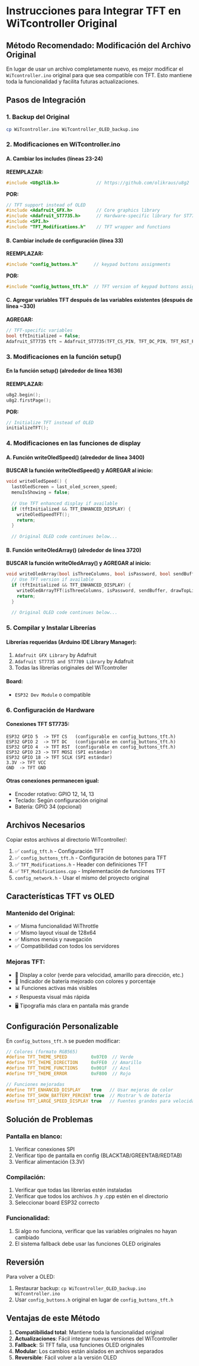 # Instrucciones para Integrar TFT en WiTcontroller Original

## Método Recomendado: Modificación del Archivo Original

En lugar de usar un archivo completamente nuevo, es mejor modificar el `WiTcontroller.ino` original para que sea compatible con TFT. Esto mantiene toda la funcionalidad y facilita futuras actualizaciones.

## Pasos de Integración

### 1. Backup del Original
```bash
cp WiTcontroller.ino WiTcontroller_OLED_backup.ino
```

### 2. Modificaciones en WiTcontroller.ino

#### A. Cambiar los includes (líneas 23-24)
**REEMPLAZAR:**
```cpp
#include <U8g2lib.h>              // https://github.com/olikraus/u8g2
```

**POR:**
```cpp
// TFT support instead of OLED
#include <Adafruit_GFX.h>         // Core graphics library
#include <Adafruit_ST7735.h>      // Hardware-specific library for ST7735
#include <SPI.h>
#include "TFT_Modifications.h"    // TFT wrapper and functions
```

#### B. Cambiar include de configuración (línea 33)
**REEMPLAZAR:**
```cpp
#include "config_buttons.h"      // keypad buttons assignments
```

**POR:**
```cpp
#include "config_buttons_tft.h"  // TFT version of keypad buttons assignments
```

#### C. Agregar variables TFT después de las variables existentes (después de línea ~330)
**AGREGAR:**
```cpp
// TFT-specific variables
bool tftInitialized = false;
Adafruit_ST7735 tft = Adafruit_ST7735(TFT_CS_PIN, TFT_DC_PIN, TFT_RST_PIN);
```

### 3. Modificaciones en la función setup()

#### En la función setup() (alrededor de línea 1636)
**REEMPLAZAR:**
```cpp
u8g2.begin();
u8g2.firstPage();
```

**POR:**
```cpp
// Initialize TFT instead of OLED
initializeTFT();
```

### 4. Modificaciones en las funciones de display

#### A. Función writeOledSpeed() (alrededor de línea 3400)
**BUSCAR la función writeOledSpeed() y AGREGAR al inicio:**
```cpp
void writeOledSpeed() {
  lastOledScreen = last_oled_screen_speed;
  menuIsShowing = false;
  
  // Use TFT enhanced display if available
  if (tftInitialized && TFT_ENHANCED_DISPLAY) {
    writeOledSpeedTFT();
    return;
  }
  
  // Original OLED code continues below...
```

#### B. Función writeOledArray() (alrededor de línea 3720)
**BUSCAR la función writeOledArray() y AGREGAR al inicio:**
```cpp
void writeOledArray(bool isThreeColumns, bool isPassword, bool sendBuffer, bool drawTopLine) {
  // Use TFT version if available
  if (tftInitialized && TFT_ENHANCED_DISPLAY) {
    writeOledArrayTFT(isThreeColumns, isPassword, sendBuffer, drawTopLine);
    return;
  }
  
  // Original OLED code continues below...
```

### 5. Compilar y Instalar Librerías

#### Librerías requeridas (Arduino IDE Library Manager):
1. `Adafruit GFX Library` by Adafruit
2. `Adafruit ST7735 and ST7789 Library` by Adafruit
3. Todas las librerías originales del WiTcontroller

#### Board: 
- `ESP32 Dev Module` o compatible

### 6. Configuración de Hardware

#### Conexiones TFT ST7735:
```
ESP32 GPIO 5  -> TFT CS   (configurable en config_buttons_tft.h)
ESP32 GPIO 2  -> TFT DC   (configurable en config_buttons_tft.h)  
ESP32 GPIO 4  -> TFT RST  (configurable en config_buttons_tft.h)
ESP32 GPIO 23 -> TFT MOSI (SPI estándar)
ESP32 GPIO 18 -> TFT SCLK (SPI estándar)
3.3V -> TFT VCC
GND  -> TFT GND
```

#### Otras conexiones permanecen igual:
- Encoder rotativo: GPIO 12, 14, 13
- Teclado: Según configuración original
- Batería: GPIO 34 (opcional)

## Archivos Necesarios

Copiar estos archivos al directorio WiTcontroller/:

1. ✅ `config_tft.h` - Configuración TFT
2. ✅ `config_buttons_tft.h` - Configuración de botones para TFT  
3. ✅ `TFT_Modifications.h` - Header con definiciones TFT
4. ✅ `TFT_Modifications.cpp` - Implementación de funciones TFT
5. `config_network.h` - Usar el mismo del proyecto original

## Características TFT vs OLED

### Mantenido del Original:
- ✅ Misma funcionalidad WiThrottle
- ✅ Mismo layout visual de 128x64
- ✅ Mismos menús y navegación
- ✅ Compatibilidad con todos los servidores

### Mejoras TFT:
- 🎨 Display a color (verde para velocidad, amarillo para dirección, etc.)
- 🔋 Indicador de batería mejorado con colores y porcentaje
- 📊 Funciones activas más visibles
- ⚡ Respuesta visual más rápida
- 🖥️ Tipografía más clara en pantalla más grande

## Configuración Personalizable

En `config_buttons_tft.h` se pueden modificar:

```cpp
// Colores (formato RGB565)
#define TFT_THEME_SPEED         0x07E0  // Verde
#define TFT_THEME_DIRECTION     0xFFE0  // Amarillo
#define TFT_THEME_FUNCTIONS     0x001F  // Azul
#define TFT_THEME_ERROR         0xF800  // Rojo

// Funciones mejoradas
#define TFT_ENHANCED_DISPLAY    true   // Usar mejoras de color
#define TFT_SHOW_BATTERY_PERCENT true  // Mostrar % de batería
#define TFT_LARGE_SPEED_DISPLAY true   // Fuentes grandes para velocidad
```

## Solución de Problemas

### Pantalla en blanco:
1. Verificar conexiones SPI
2. Verificar tipo de pantalla en config (BLACKTAB/GREENTAB/REDTAB)
3. Verificar alimentación (3.3V)

### Compilación:
1. Verificar que todas las librerías estén instaladas
2. Verificar que todos los archivos .h y .cpp estén en el directorio
3. Seleccionar board ESP32 correcto

### Funcionalidad:
1. Si algo no funciona, verificar que las variables originales no hayan cambiado
2. El sistema fallback debe usar las funciones OLED originales

## Reversión

Para volver a OLED:
1. Restaurar backup: `cp WiTcontroller_OLED_backup.ino WiTcontroller.ino`
2. Usar `config_buttons.h` original en lugar de `config_buttons_tft.h`

## Ventajas de este Método

1. **Compatibilidad total**: Mantiene toda la funcionalidad original
2. **Actualizaciones**: Fácil integrar nuevas versiones del WiTcontroller
3. **Fallback**: Si TFT falla, usa funciones OLED originales
4. **Modular**: Los cambios están aislados en archivos separados
5. **Reversible**: Fácil volver a la versión OLED